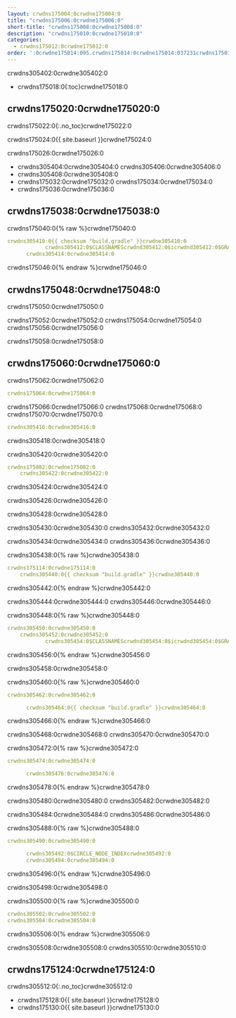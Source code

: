 ```yaml
---
layout: crwdns175004:0crwdne175004:0
title: "crwdns175006:0crwdne175006:0"
short-title: "crwdns175008:0crwdne175008:0"
description: "crwdns175010:0crwdne175010:0"
categories:
  - crwdns175012:0crwdne175012:0
order: ':0crwdne175014:095.crwdns175014:0crwdne175014:037231crwdns175014:0crwdne175014:07crwdns175014:0crwdne175014:0'
---
```


crwdns305402:0crwdne305402:0

- crwdns175018:0{:toc}crwdne175018:0

## crwdns175020:0crwdne175020:0

crwdns175022:0{:.no_toc}crwdne175022:0

crwdns175024:0{{ site.baseurl }}crwdne175024:0

crwdns175026:0crwdne175026:0

- crwdns305404:0crwdne305404:0 crwdns305406:0crwdne305406:0
- crwdns305408:0crwdne305408:0 
- crwdns175032:0crwdne175032:0 crwdns175034:0crwdne175034:0 
- crwdns175036:0crwdne175036:0

## crwdns175038:0crwdne175038:0

crwdns175040:0{% raw %}crwdne175040:0

```yaml
crwdns305410:0{{ checksum "build.gradle" }}crwdne305410:0
            crwdns305412:0$CLASSNAMEScrwdnd305412:0$icrwdnd305412:0$GRADLE_ARGScrwdnd305412:0$GRADLE_ARGScrwdnd305412:0{{ checksum "build.gradle" }}crwdnd305412:0$CIRCLE_NODE_INDEXcrwdne305412:0
      crwdns305414:0crwdne305414:0 
```

crwdns175046:0{% endraw %}crwdne175046:0

## crwdns175048:0crwdne175048:0

crwdns175050:0crwdne175050:0

crwdns175052:0crwdne175052:0 crwdns175054:0crwdne175054:0 crwdns175056:0crwdne175056:0

crwdns175058:0crwdne175058:0

## crwdns175060:0crwdne175060:0

crwdns175062:0crwdne175062:0

```yaml
crwdns175064:0crwdne175064:0
```

crwdns175066:0crwdne175066:0 crwdns175068:0crwdne175068:0 crwdns175070:0crwdne175070:0

```yaml
crwdns305416:0crwdne305416:0
```

crwdns305418:0crwdne305418:0

crwdns305420:0crwdne305420:0

```yaml
crwdns175082:0crwdne175082:0
    crwdns305422:0crwdne305422:0
```

crwdns305424:0crwdne305424:0

crwdns305426:0crwdne305426:0

crwdns305428:0crwdne305428:0

crwdns305430:0crwdne305430:0 crwdns305432:0crwdne305432:0

<div class="alert alert-info" role="alert">
  crwdns305434:0crwdne305434:0 crwdns305436:0crwdne305436:0
</div>

crwdns305438:0{% raw %}crwdne305438:0

```yaml
crwdns175114:0crwdne175114:0
    crwdns305440:0{{ checksum "build.gradle" }}crwdne305440:0
```

crwdns305442:0{% endraw %}crwdne305442:0

crwdns305444:0crwdne305444:0 crwdns305446:0crwdne305446:0

crwdns305448:0{% raw %}crwdne305448:0

```yaml
crwdns305450:0crwdne305450:0
    crwdns305452:0crwdne305452:0
            crwdns305454:0$CLASSNAMEScrwdnd305454:0$icrwdnd305454:0$GRADLE_ARGScrwdnd305454:0$GRADLE_ARGScrwdne305454:0
```

crwdns305456:0{% endraw %}crwdne305456:0

crwdns305458:0crwdne305458:0

crwdns305460:0{% raw %}crwdne305460:0

```yaml
crwdns305462:0crwdne305462:0

      crwdns305464:0{{ checksum "build.gradle" }}crwdne305464:0
```

crwdns305466:0{% endraw %}crwdne305466:0

crwdns305468:0crwdne305468:0 crwdns305470:0crwdne305470:0

crwdns305472:0{% raw %}crwdne305472:0

```yaml
crwdns305474:0crwdne305474:0

      crwdns305476:0crwdne305476:0
```

crwdns305478:0{% endraw %}crwdne305478:0

crwdns305480:0crwdne305480:0 crwdns305482:0crwdne305482:0

crwdns305484:0crwdne305484:0 crwdns305486:0crwdne305486:0

crwdns305488:0{% raw %}crwdne305488:0

```yaml
crwdns305490:0crwdne305490:0

      crwdns305492:0$CIRCLE_NODE_INDEXcrwdne305492:0
      crwdns305494:0crwdne305494:0
```

crwdns305496:0{% endraw %}crwdne305496:0

crwdns305498:0crwdne305498:0

crwdns305500:0{% raw %}crwdne305500:0

```yaml
crwdns305502:0crwdne305502:0
crwdns305504:0crwdne305504:0
```

crwdns305506:0{% endraw %}crwdne305506:0

crwdns305508:0crwdne305508:0 crwdns305510:0crwdne305510:0

## crwdns175124:0crwdne175124:0

crwdns305512:0{:.no_toc}crwdne305512:0

- crwdns175128:0{{ site.baseurl }}crwdne175128:0
- crwdns175130:0{{ site.baseurl }}crwdne175130:0
